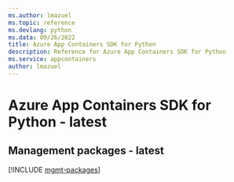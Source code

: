 ```yaml
---
ms.author: lmazuel
ms.topic: reference
ms.devlang: python
ms.data: 09/26/2022
title: Azure App Containers SDK for Python
description: Reference for Azure App Containers SDK for Python
ms.service: appcontainers
author: lmazuel
---
```

# Azure App Containers SDK for Python - latest

## Management packages - latest
[!INCLUDE [mgmt-packages](app-containers-mgmt-index.md)]
